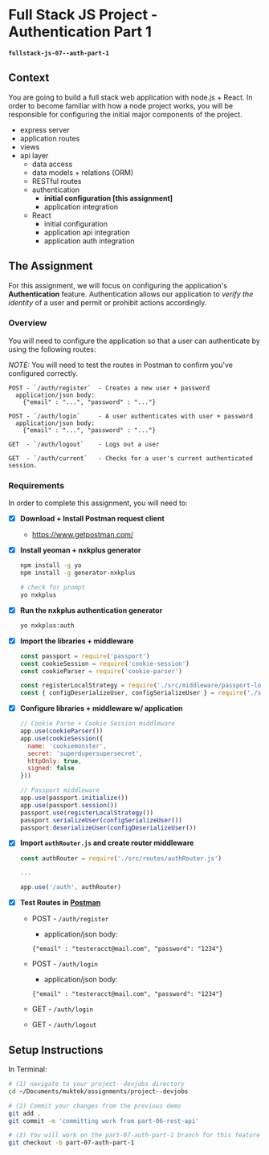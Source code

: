 # Full Stack JS Project - Authentication Part 1
**`fullstack-js-07--auth-part-1`**


## Context
You are going to build a full stack web application with node.js + React. In order to become familiar with how a node project works, you will be responsible for configuring the  initial major components of the project.  

- express server
- application routes
- views
- api layer
  - data access
  - data models + relations (ORM)
  - RESTful routes
  - authentication
    - **initial configuration [this assignment]**
    - application integration
  - React
    - initial configuration
    - application api integration
    - application auth integration


## The Assignment
For this assignment, we will focus on configuring the application's **Authentication** feature. Authentication allows our application to *verify the identity* of a user and permit or prohibit actions accordingly.

###  Overview
You will need to configure the application so that a user can authenticate by using the following routes:

*NOTE:* You will need to test the routes in Postman to confirm you've configured correctly.

```
POST - `/auth/register`  - Creates a new user + password
  application/json body:
    {"email" : "...", "password" : "..."}

POST - `/auth/login`     - A user authenticates with user + password
  application/json body:
    {"email" : "...", "password" : "..."}

GET  - `/auth/logout`    - Logs out a user

GET  - `/auth/current`   - Checks for a user's current authenticated session.
```



### Requirements
In order to complete this assignment, you will need to:

- [x] **Download + Install Postman request client**
  - https://www.getpostman.com/

- [x] **Install yeoman + nxkplus generator**
  ```sh
  npm install -g yo
  npm install -g generator-nxkplus

  # check for prompt
  yo nxkplus
  ```

- [x] **Run the nxkplus authentication generator**
  ```sh
  yo nxkplus:auth
  ```

- [x] **Import the libraries + middleware**
  ```js
  const passport = require('passport')
  const cookieSession = require('cookie-session')
  const cookieParser = require('cookie-parser')

  const registerLocalStrategy = require('./src/middleware/passport-local--registerLocalStrategy.js')
  const { configDeserializeUser, configSerializeUser } = require('./src/helpers/passport-local--sessionActions.js')
  ```

- [x] **Configure libraries + middleware w/ application**
  ```js
  // Cookie Parse + Cookie Session middleware
  app.use(cookieParser())
  app.use(cookieSession({
    name: 'cookiemonster',
    secret: 'superdupersupersecret',
    httpOnly: true,
    signed: false
  }))

  // Passport middleware
  app.use(passport.initialize())
  app.use(passport.session())
  passport.use(registerLocalStrategy())
  passport.serializeUser(configSerializeUser())
  passport.deserializeUser(configDeserializeUser())
  ```

- [x] **Import `authRouter.js` and create router middleware**
  ```js
  const authRouter = require('./src/routes/authRouter.js')

  ...

  app.use('/auth', authRouter)
  ```

+ [x] **Test Routes in [Postman]()**
  + POST - `/auth/register`
    + application/json body:
    ```
    {"email" : "testeracct@mail.com", "password": "1234"}
    ```
  + POST - `/auth/login`
    + application/json body:
    ```
    {"email" : "testeracct@mail.com", "password": "1234"}
    ```

  + GET - `/auth/login`

  + GET - `/auth/logout`

## Setup Instructions

In Terminal:

```sh
# (1) navigate to your project--devjobs directory
cd ~/Documents/muktek/assignments/project--devjobs

# (2) Commit your changes from the previous demo
git add .
git commit -m 'committing work from part-06-rest-api'

# (3) You will work on the part-07-auth-part-1 branch for this feature
git checkout -b part-07-auth-part-1

```
